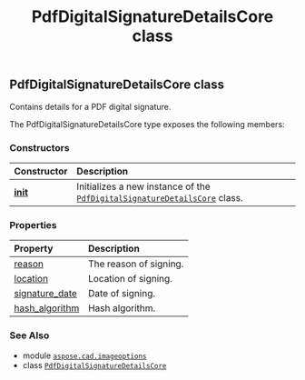 ﻿---
title: PdfDigitalSignatureDetailsCore class
second_title: Aspose.CAD for Python via .NET API References
description: 
type: docs
weight: 290
url: /python-net/aspose.cad.imageoptions/pdfdigitalsignaturedetailscore/
is_root: false
---

## PdfDigitalSignatureDetailsCore class

Contains details for a PDF digital signature.



The PdfDigitalSignatureDetailsCore type exposes the following members:

### Constructors
| Constructor | Description |
| :- | :- |
| [__init__](/cad/python-net/aspose.cad.imageoptions/pdfdigitalsignaturedetailscore/__init__/#str-str-str-str-DateTime-aspose.cad.imageoptions.PdfDigitalSignatureHashAlgorithmCore) | Initializes a new instance of the [`PdfDigitalSignatureDetailsCore`](/cad/python-net/aspose.cad.imageoptions/pdfdigitalsignaturedetailscore) class. |


### Properties
| Property | Description |
| :- | :- |
| [reason](/cad/python-net/aspose.cad.imageoptions/pdfdigitalsignaturedetailscore/reason) | The reason of signing. |
| [location](/cad/python-net/aspose.cad.imageoptions/pdfdigitalsignaturedetailscore/location) | Location of signing. |
| [signature_date](/cad/python-net/aspose.cad.imageoptions/pdfdigitalsignaturedetailscore/signature_date) | Date of signing. |
| [hash_algorithm](/cad/python-net/aspose.cad.imageoptions/pdfdigitalsignaturedetailscore/hash_algorithm) | Hash algorithm. |



### See Also
* module [`aspose.cad.imageoptions`](..)
* class [`PdfDigitalSignatureDetailsCore`](/cad/python-net/aspose.cad.imageoptions/pdfdigitalsignaturedetailscore)
